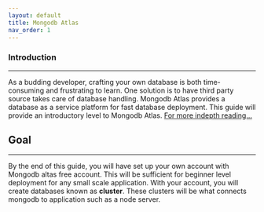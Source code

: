 ```yaml
---
layout: default
title: Mongodb Atlas
nav_order: 1
---
```


### Introduction 

----

As a budding developer, crafting your own database is both time-consuming and frustrating to learn. One solution is to have third party source takes care of database handling. Mongodb Atlas provides a database as a service platform for fast database deployment. This guide will provide an introductory level to Mongodb Atlas. [For more indepth reading...](https://docs.atlas.mongodb.com/)

## [](#header-1)Goal 

----

By the end of this guide, you will have set up your own account with Mongodb altas free account. This will be sufficient for beginner level deployment for any small scale application.  With your account, you will create databases known as **cluster**. These clusters will be what connects mongodb to application such as a node server. 





